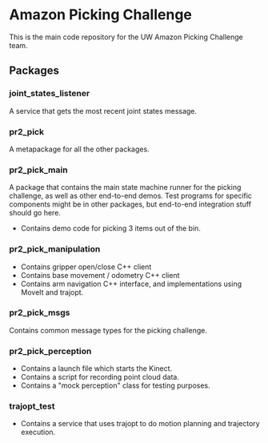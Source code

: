 # Amazon Picking Challenge
This is the main code repository for the UW Amazon Picking Challenge team.

## Packages
### joint_states_listener
A service that gets the most recent joint states message.

### pr2_pick
A metapackage for all the other packages.

### pr2_pick_main
A package that contains the main state machine runner for the picking challenge, as well as other end-to-end demos.
Test programs for specific components might be in other packages, but end-to-end integration stuff should go here.

- Contains demo code for picking 3 items out of the bin.

### pr2_pick_manipulation
- Contains gripper open/close C++ client
- Contains base movement / odometry C++ client
- Contains arm navigation C++ interface, and implementations using MoveIt and trajopt.

### pr2_pick_msgs
Contains common message types for the picking challenge.

### pr2_pick_perception
- Contains a launch file which starts the Kinect.
- Contains a script for recording point cloud data.
- Contains a "mock perception" class for testing purposes.

### trajopt_test
- Contains a service that uses trajopt to do motion planning and trajectory execution.